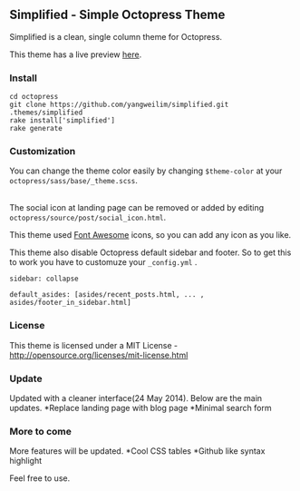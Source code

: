 ## Simplified - Simple Octopress Theme

Simplified is a clean, single column theme for Octopress.

This theme has a live preview [here](http://yangweilim.com).


### Install
```
cd octopress
git clone https://github.com/yangweilim/simplified.git .themes/simplified
rake install['simplified']
rake generate
```

### Customization
You can change the theme color easily by changing `$theme-color` at your `octopress/sass/base/_theme.scss`. <br>
 <br>

The social icon at landing page can be removed or added by editing `octopress/source/post/social_icon.html`. <br>

This theme used [Font Awesome](http://fortawesome.github.io/Font-Awesome/icons/) icons, so you can add any icon as you like. 

This theme also disable Octopress default sidebar and footer. So to get this to work you have to customuze your `_config.yml` .
```
sidebar: collapse

default_asides: [asides/recent_posts.html, ... , asides/footer_in_sidebar.html]
```


### License
This theme is licensed under a MIT License - http://opensource.org/licenses/mit-license.html

### Update
Updated with a cleaner interface(24 May 2014). Below are the main updates.
*Replace landing page with blog page
*Minimal search form

### More to come
More features will be updated.
*Cool CSS tables
*Github like syntax highlight

Feel free to use.

